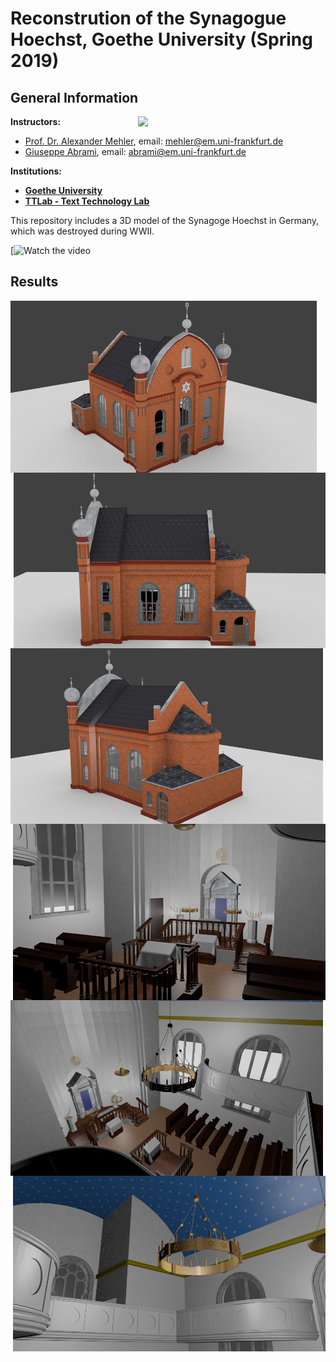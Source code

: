 # Reconstrution of the Synagogue Hoechst, Goethe University (Spring 2019)

## General Information
<img align="right" width="300" height="" src="https://upload.wikimedia.org/wikipedia/commons/1/1e/Logo-Goethe-University-Frankfurt-am-Main.svg">

**Instructors:**
* [Prof. Dr. Alexander Mehler](https://www.texttechnologylab.org/team/alexander-mehler/), email: mehler@em.uni-frankfurt.de
* [Giuseppe Abrami](https://www.texttechnologylab.org/team/giuseppe-abrami/), email: abrami@em.uni-frankfurt.de

**Institutions:**
  * **[Goethe University](http://www.informatik.uni-frankfurt.de/index.php/en/)**
  * **[TTLab - Text Technology Lab](https://www.texttechnologylab.org/)**
  

This repository includes a 3D model of the Synagoge Hoechst in Germany, which was destroyed during WWII.

[![Watch the video](https://www.youtube.com/watch?v=D5pH_EUDmik)

## Results ##

<img align="left" width="490" height="" src="Images%20of%20the%20reconstruction/Exterior/Exterior%202.png">
<img align="right" width="499" height="" src="Images%20of%20the%20reconstruction/Exterior/Exterior%204.png">
<img align="left" width="500" height="" src="Images%20of%20the%20reconstruction/Exterior/Exterior%205.png">
<img align="right" width="500" height="" src="Images%20of%20the%20reconstruction/Interior/Interior%201.png">
<img align="left" width="500" height="" src="Images%20of%20the%20reconstruction/Interior/Interior%202.png">
<img align="right" width="500" height="" src="Images%20of%20the%20reconstruction/Interior/Interior%203.png">

